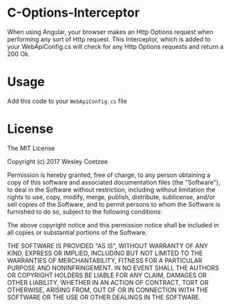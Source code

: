 # C-Options-Interceptor
When using Angular, your browser makes an Http Options request when performing any sort of Http request. This Interceptor, which is added to your WebApiConfig.cs will check for any Http Options requests and return a 200 Ok.

# Usage
Add this code to your `WebApiConfig.cs` file

# License

The MIT License

Copyright (c) 2017 Wesley Coetzee

Permission is hereby granted, free of charge, to any person obtaining a copy of this software and associated documentation files (the "Software"), to deal in the Software without restriction, including without limitation the rights to use, copy, modify, merge, publish, distribute, sublicense, and/or sell copies of the Software, and to permit persons to whom the Software is furnished to do so, subject to the following conditions:

The above copyright notice and this permission notice shall be included in all copies or substantial portions of the Software.

THE SOFTWARE IS PROVIDED "AS IS", WITHOUT WARRANTY OF ANY KIND, EXPRESS OR IMPLIED, INCLUDING BUT NOT LIMITED TO THE WARRANTIES OF MERCHANTABILITY, FITNESS FOR A PARTICULAR PURPOSE AND NONINFRINGEMENT. IN NO EVENT SHALL THE AUTHORS OR COPYRIGHT HOLDERS BE LIABLE FOR ANY CLAIM, DAMAGES OR OTHER LIABILITY, WHETHER IN AN ACTION OF CONTRACT, TORT OR OTHERWISE, ARISING FROM, OUT OF OR IN CONNECTION WITH THE SOFTWARE OR THE USE OR OTHER DEALINGS IN THE SOFTWARE.
